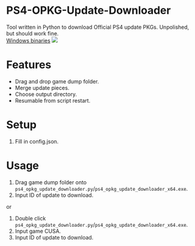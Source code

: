 # PS4-OPKG-Update-Downloader
Tool written in Python to download Official PS4 update PKGs. Unpolished, but should work fine.    
[Windows binaries]()
![](https://i.imgur.com/y2KBYoR.png)

# Features
- Drag and drop game dump folder.
- Merge update pieces.
- Choose output directory.
- Resumable from script restart.

# Setup
1. Fill in config.json.

# Usage
1. Drag game dump folder onto `ps4_opkg_update_downloader.py`/`ps4_opkg_update_downloader_x64.exe`.
2. Input ID of update to download.

or
1. Double click `ps4_opkg_update_downloader.py`/`ps4_opkg_update_downloader_x64.exe`.
2. Input game CUSA.
3. Input ID of update to download.
